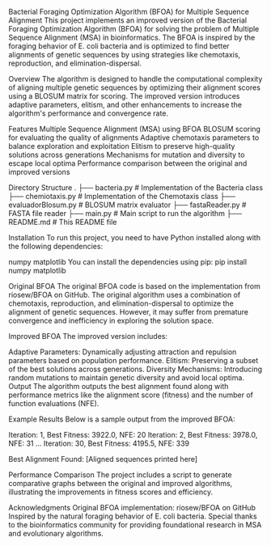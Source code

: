 Bacterial Foraging Optimization Algorithm (BFOA) for Multiple Sequence Alignment
This project implements an improved version of the Bacterial Foraging Optimization Algorithm (BFOA) for solving the problem of Multiple Sequence Alignment (MSA) in bioinformatics. The BFOA is inspired by the foraging behavior of E. coli bacteria and is optimized to find better alignments of genetic sequences by using strategies like chemotaxis, reproduction, and elimination-dispersal.

Overview
The algorithm is designed to handle the computational complexity of aligning multiple genetic sequences by optimizing their alignment scores using a BLOSUM matrix for scoring. The improved version introduces adaptive parameters, elitism, and other enhancements to increase the algorithm's performance and convergence rate.

Features
Multiple Sequence Alignment (MSA) using BFOA
BLOSUM scoring for evaluating the quality of alignments
Adaptive chemotaxis parameters to balance exploration and exploitation
Elitism to preserve high-quality solutions across generations
Mechanisms for mutation and diversity to escape local optima
Performance comparison between the original and improved versions

Directory Structure
.
├── bacteria.py            # Implementation of the Bacteria class
├── chemiotaxis.py         # Implementation of the Chemotaxis class
├── evaluadorBlosum.py     # BLOSUM matrix evaluator
├── fastaReader.py         # FASTA file reader
├── main.py                # Main script to run the algorithm
├── README.md              # This README file

Installation
To run this project, you need to have Python installed along with the following dependencies:

numpy
matplotlib
You can install the dependencies using pip:
pip install numpy matplotlib

Original BFOA
The original BFOA code is based on the implementation from riosew/BFOA on GitHub. The original algorithm uses a combination of chemotaxis, reproduction, and elimination-dispersal to optimize the alignment of genetic sequences. However, it may suffer from premature convergence and inefficiency in exploring the solution space.

Improved BFOA
The improved version includes:

Adaptive Parameters: Dynamically adjusting attraction and repulsion parameters based on population performance.
Elitism: Preserving a subset of the best solutions across generations.
Diversity Mechanisms: Introducing random mutations to maintain genetic diversity and avoid local optima.
Output
The algorithm outputs the best alignment found along with performance metrics like the alignment score (fitness) and the number of function evaluations (NFE).


Example Results
Below is a sample output from the improved BFOA:

Iteration: 1, Best Fitness: 3922.0, NFE: 20
Iteration: 2, Best Fitness: 3978.0, NFE: 31
...
Iteration: 30, Best Fitness: 4195.5, NFE: 339

Best Alignment Found:
[Aligned sequences printed here]

Performance Comparison
The project includes a script to generate comparative graphs between the original and improved algorithms, illustrating the improvements in fitness scores and efficiency.

Acknowledgments
Original BFOA implementation: riosew/BFOA on GitHub
Inspired by the natural foraging behavior of E. coli bacteria.
Special thanks to the bioinformatics community for providing foundational research in MSA and evolutionary algorithms.
